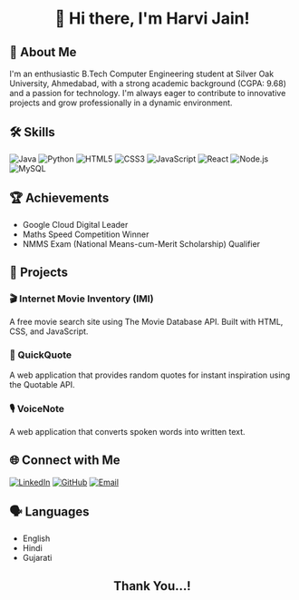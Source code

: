# <p align="center">👋 Hi there, I'm Harvi Jain!</p>

## 🚀 About Me

I'm an enthusiastic B.Tech Computer Engineering student at Silver Oak University, Ahmedabad, with a strong academic background (CGPA: 9.68) and a passion for technology. I'm always eager to contribute to innovative projects and grow professionally in a dynamic environment.

## 🛠️ Skills

![Java](https://img.shields.io/badge/-Java-007396?style=flat-square&logo=java&logoColor=white)
![Python](https://img.shields.io/badge/-Python-3776AB?style=flat-square&logo=python&logoColor=white)
![HTML5](https://img.shields.io/badge/-HTML5-E34F26?style=flat-square&logo=html5&logoColor=white)
![CSS3](https://img.shields.io/badge/-CSS3-1572B6?style=flat-square&logo=css3&logoColor=white)
![JavaScript](https://img.shields.io/badge/-JavaScript-F7DF1E?style=flat-square&logo=javascript&logoColor=black)
![React](https://img.shields.io/badge/-React-61DAFB?style=flat-square&logo=react&logoColor=black)
![Node.js](https://img.shields.io/badge/-Node.js-339933?style=flat-square&logo=node.js&logoColor=white)
![MySQL](https://img.shields.io/badge/-MySQL-4479A1?style=flat-square&logo=mysql&logoColor=white)

## 🏆 Achievements

- Google Cloud Digital Leader
- Maths Speed Competition Winner
- NMMS Exam (National Means-cum-Merit Scholarship) Qualifier

## 🌟 Projects

### 🎬 Internet Movie Inventory (IMI)
A free movie search site using The Movie Database API. Built with HTML, CSS, and JavaScript.

### 💬 QuickQuote
A web application that provides random quotes for instant inspiration using the Quotable API.

### 🎙️ VoiceNote
A web application that converts spoken words into written text.

## 🌐 Connect with Me

[![LinkedIn](https://img.shields.io/badge/-LinkedIn-0A66C2?style=flat-square&logo=linkedin&logoColor=white)](https://www.linkedin.com/in/harvi-jain-22290727a)
[![GitHub](https://img.shields.io/badge/-GitHub-181717?style=flat-square&logo=github&logoColor=white)](https://github.com/HarviJain)
[![Email](https://img.shields.io/badge/-Email-D14836?style=flat-square&logo=gmail&logoColor=white)](mailto:harvijain145@gmail.com)

## 🗣️ Languages

- English
- Hindi
- Gujarati

## <p align="center">Thank You...!</p>
